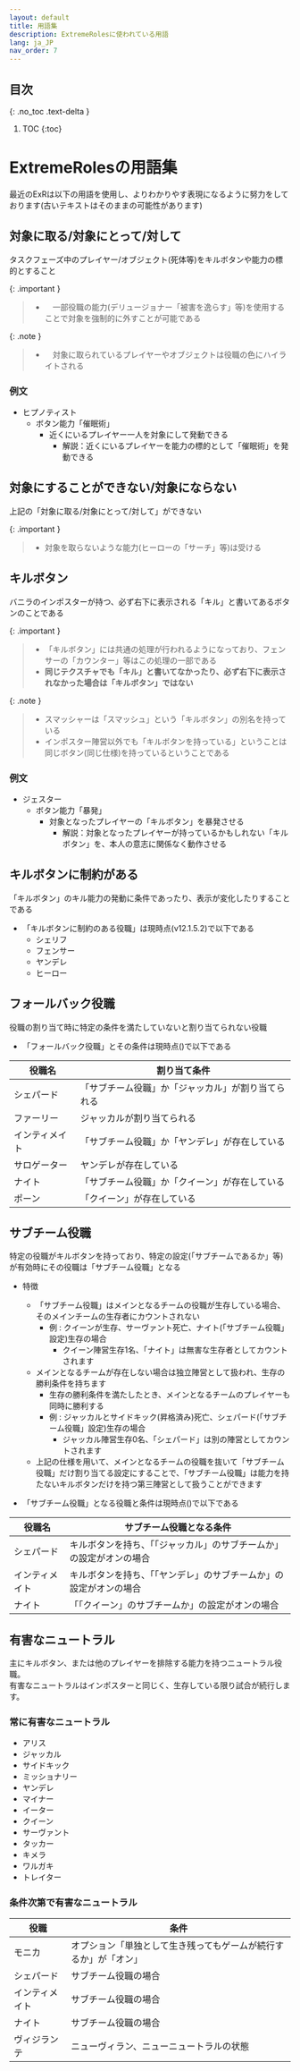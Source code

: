 ```yaml
---
layout: default
title: 用語集
description: ExtremeRolesに使われている用語
lang: ja_JP
nav_order: 7
---
```


## 目次
{: .no_toc .text-delta }

1. TOC
{:toc}


# ExtremeRolesの用語集

最近のExRは以下の用語を使用し、よりわかりやす表現になるように努力をしております(古いテキストはそのままの可能性があります)

## 対象に取る/対象にとって/対して


タスクフェーズ中のプレイヤー/オブジェクト(死体等)をキルボタンや能力の標的とすること

{: .important }
>
>  * 　一部役職の能力(デリュージョナー「被害を逸らす」等)を使用することで対象を強制的に外すことが可能である

{: .note }
>
>  * 　対象に取られているプレイヤーやオブジェクトは役職の色にハイライトされる


### 例文

- ヒプノティスト
  - ボタン能力「催眠術」
    - 近くにいるプレイヤー一人を対象にして発動できる
      - 解説：近くにいるプレイヤーを能力の標的として「催眠術」を発動できる

## 対象にすることができない/対象にならない

上記の「対象に取る/対象にとって/対して」ができない

{: .important }
>
>  * 対象を取らないような能力(ヒーローの「サーチ」等)は受ける

## キルボタン

バニラのインポスターが持つ、必ず右下に表示される「キル」と書いてあるボタンのことである

{: .important }
> * 「キルボタン」には共通の処理が行われるようになっており、フェンサーの「カウンター」等はこの処理の一部である
> * **同じテクスチャでも「キル」と書いてなかったり、必ず右下に表示されなかった場合は「キルボタン」ではない**
> 

{: .note }
> * スマッシャーは「スマッシュ」という「キルボタン」の別名を持っている
> * インポスター陣営以外でも「キルボタンを持っている」ということは同じボタン(同じ仕様)を持っているということである

### 例文

 - ジェスター
   - ボタン能力「暴発」
     - 対象となったプレイヤーの「キルボタン」を暴発させる
       - 解説：対象となったプレイヤーが持っているかもしれない「キルボタン」を、本人の意志に関係なく動作させる

## キルボタンに制約がある

「キルボタン」のキル能力の発動に条件であったり、表示が変化したりすることである

- 「キルボタンに制約のある役職」は現時点(v12.1.5.2)で以下である
  - シェリフ
  - フェンサー
  - ヤンデレ
  - ヒーロー

## フォールバック役職

役職の割り当て時に特定の条件を満たしていないと割り当てられない役職

 - 「フォールバック役職」とその条件は現時点()で以下である

| 役職名 | 割り当て条件 |
| --- | --- |
| シェパード | 「サブチーム役職」か「ジャッカル」が割り当てられる |
| ファーリー | ジャッカルが割り当てられる |
| インティメイト | 「サブチーム役職」か「ヤンデレ」が存在している |
| サロゲーター | ヤンデレが存在している |
| ナイト | 「サブチーム役職」か「クイーン」が存在している |
| ポーン | 「クイーン」が存在している |

## サブチーム役職

特定の役職がキルボタンを持っており、特定の設定(「サブチームであるか」等)が有効時にその役職は「サブチーム役職」となる

- 特徴
  - 「サブチーム役職」はメインとなるチームの役職が生存している場合、そのメインチームの生存者にカウントされない
    - 例 : クイーンが生存、サーヴァント死亡、ナイト(「サブチーム役職」設定)生存の場合
      - クイーン陣営生存1名、「ナイト」は無害な生存者としてカウントされます
  - メインとなるチームが存在しない場合は独立陣営として扱われ、生存の勝利条件を持ちます
    - 生存の勝利条件を満たしたとき、メインとなるチームのプレイヤーも同時に勝利する
    - 例 : ジャッカルとサイドキック(昇格済み)死亡、シェパード(「サブチーム役職」設定)生存の場合
      - ジャッカル陣営生存0名、「シェパード」は別の陣営としてカウントされます
  - 上記の仕様を用いて、メインとなるチームの役職を抜いて「サブチーム役職」だけ割り当てる設定にすることで、「サブチーム役職」は能力を持たないキルボタンだけを持つ第三陣営として扱うことができます

- 「サブチーム役職」となる役職と条件は現時点()で以下である

| 役職名 | サブチーム役職となる条件 |
| --- | --- |
| シェパード | キルボタンを持ち、「「ジャッカル」のサブチームか」の設定がオンの場合 |
| インティメイト | キルボタンを持ち、「「ヤンデレ」のサブチームか」の設定がオンの場合 |
| ナイト | 「「クイーン」のサブチームか」の設定がオンの場合 |

## 有害なニュートラル

主にキルボタン、または他のプレイヤーを排除する能力を持つニュートラル役職。<br>有害なニュートラルはインポスターと同じく、生存している限り試合が続行します。

### 常に有害なニュートラル

- アリス
- ジャッカル
- サイドキック
- ミッショナリー
- ヤンデレ
- マイナー
- イーター
- クイーン
- サーヴァント
- タッカー
- キメラ
- ワルガキ
- トレイター

### 条件次第で有害なニュートラル

| 役職 | 条件 |
| --- | --- |
| モニカ | オプション「単独として生き残ってもゲームが続行するか」が「オン」 |
| シェパード | サブチーム役職の場合 |
| インティメイト | サブチーム役職の場合 |
| ナイト | サブチーム役職の場合 |
| ヴィジランテ | ニューヴィラン、ニューニュートラルの状態 |
